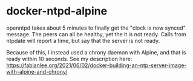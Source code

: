 # docker-ntpd-alpine

openntpd takes about 5 minutes to finally get the "clock is now synced" message.  The peers can all be healthy, yet the it is not ready.  Calls from ntpdate will report a time, but say that the server is not ready.

Because of this, I instead used a chrony daemon with Alpine, and that is ready within 10 seconds.  See my description here: https://fabianlee.org/2021/06/02/docker-building-an-ntp-server-image-with-alpine-and-chrony/

